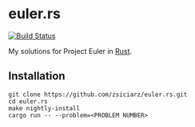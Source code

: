euler.rs
========

[![Build Status](https://travis-ci.org/zsiciarz/euler.rs.svg?branch=master)](https://travis-ci.org/zsiciarz/euler.rs)

My solutions for Project Euler in [Rust](http://www.rust-lang.org/).

Installation
------------

    git clone https://github.com/zsiciarz/euler.rs.git
    cd euler.rs
    make nightly-install
    cargo run -- --problem=<PROBLEM NUMBER>
